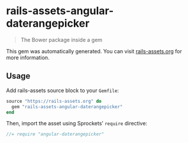 # rails-assets-angular-daterangepicker

> The Bower package inside a gem

This gem was automatically generated. You can visit [rails-assets.org](https://rails-assets.org) for more information.

## Usage

Add rails-assets source block to your `Gemfile`:

```ruby
source "https://rails-assets.org" do
  gem "rails-assets-angular-daterangepicker"
end

```

Then, import the asset using Sprockets’ `require` directive:

```js
//= require "angular-daterangepicker"
```
